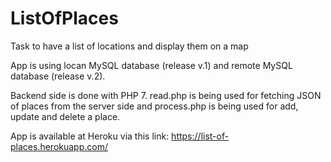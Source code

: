 # ListOfPlaces
Task to have a list of locations and display them on a map

App is using locan MySQL database (release v.1) and remote MySQL database (release v.2). 

Backend side is done with PHP 7. read.php is being used for fetching JSON of places from the server side and process.php is being used 
for add, update and delete a place.

App is available at Heroku via this link: https://list-of-places.herokuapp.com/

